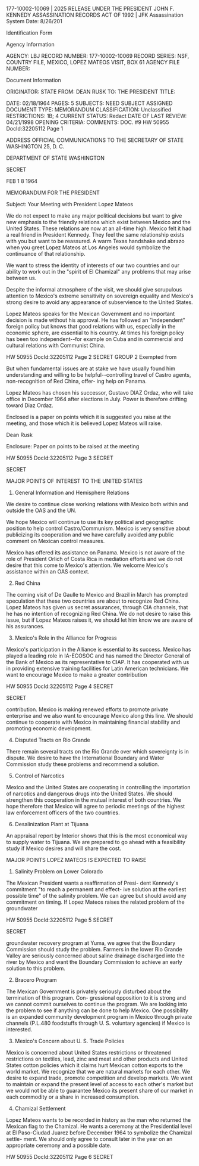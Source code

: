 177-10002-10069 | 2025 RELEASE UNDER THE PRESIDENT JOHN F. KENNEDY ASSASSINATION RECORDS ACT OF 1992 |
JFK Assassination System Date: 8/26/201

Identification Form

Agency Information

AGENCY: LBJ
RECORD NUMBER: 177-10002-10069
RECORD SERIES: NSF, COUNTRY FILE, MEXICO, LOPEZ MATEOS VISIT, BOX 61
AGENCY FILE NUMBER:

Document Information

ORIGINATOR: STATE
FROM: DEAN RUSK
TO: THE PRESIDENT
TITLE:

DATE: 02/18/1964
PAGES: 5
SUBJECTS: NEED SUBJECT ASSIGNED
DOCUMENT TYPE: MEMORANDUM
CLASSIFICATION: Unclassified
RESTRICTIONS: 1B; 4
CURRENT STATUS: Redact
DATE OF LAST REVIEW: 04/21/1998
OPENING CRITERIA:
COMMENTS: DOC. #9
HW 50955 DocId:32205112 Page 1

ADDRESS OFFICIAL COMMUNICATIONS TO
THE SECRETARY OF STATE
WASHINGTON 25, D. C.

DEPARTMENT OF STATE
WASHINGTON

SECRET

FEB 1 8 1964

MEMORANDUM FOR THE PRESIDENT

Subject: Your Meeting with President Lopez Mateos

We do not expect to make any major political decisions
but want to give new emphasis to the friendly relations
which exist between Mexico and the United States. These
relations are now at an all-time high. Mexico felt it had
a real friend in President Kennedy. They feel the same
relationship exists with you but want to be reassured. A
warm Texas handshake and abrazo when you greet Lopez Mateos
at Los Angeles would symbolize the continuance of that
relationship.

We want to stress the identity of interests of our two
countries and our ability to work out in the "spirit of
El Chamizal" any problems that may arise between us.

Despite the informal atmosphere of the visit, we
should give scrupulous attention to Mexico's extreme
sensitivity on sovereign equality and Mexico's strong
desire to avoid any appearance of subservience to the
United States.

Lopez Mateos speaks for the Mexican Government and
no important decision is made without his approval. He
has followed an "independent" foreign policy but knows
that good relations with us, especially in the economic
sphere, are essential to his country. At times his foreign
policy has been too independent--for example on Cuba and in
commercial and cultural relations with Communist China.

HW 50955 DocId:32205112 Page 2
SECRET
GROUP 2
Exempted from

But when fundamental issues are at stake we have usually
found him understanding and willing to be helpful--controlling
travel of Castro agents, non-recognition of Red China, offer-
ing help on Panama.

Lopez Mateos has chosen his successor, Gustavo DIAZ
Ordaz, who will take office in December 1964 after elections
in July. Power is therefore drifting toward Diaz Ordaz.

Enclosed is a paper on points which it is suggested
you raise at the meeting, and those which it is believed
Lopez Mateos will raise.

Dean Rusk

Enclosure:
Paper on points to be
raised at the meeting

HW 50955 DocId:32205112 Page 3
SECRET

SECRET

MAJOR POINTS OF INTEREST TO THE UNITED STATES

1. General Information and Hemisphere Relations

We desire to continue close working relations with
Mexico both within and outside the OAS and the UN.

We hope Mexico will continue to use its key political
and geographic position to help control Castro/Communism.
Mexico is very sensitive about publicizing its cooperation
and we have carefully avoided any public comment on Mexican
control measures.

Mexico has offered its assistance on Panama. Mexico
is not aware of the role of President Orlich of Costa Rica
in mediation efforts and we do not desire that this come to
Mexico's attention. We welcome Mexico's assistance within
an OAS context.

2. Red China

The coming visit of De Gaulle to Mexico and Brazil in
March has prompted speculation that these two countries
are about to recognize Red China. Lopez Mateos has given
us secret assurances, through CIA channels, that he has
no intention of recognizing Red China. We do not desire
to raise this issue, but if Lopez Mateos raises it, we
should let him know we are aware of his assurances.

3. Mexico's Role in the Alliance for Progress

Mexico's participation in the Alliance is essential
to its success. Mexico has played a leading role in IA-ECOSOC
and has named the Director General of the Bank of Mexico as
its representative to CIAP. It has cooperated with us in
providing extensive training facilities for Latin American
technicians. We want to encourage Mexico to make a greater
contribution

HW 50955 DocId:32205112 Page 4
SECRET

SECRET

contribution. Mexico is making renewed efforts to promote
private enterprise and we also want to encourage Mexico
along this line. We should continue to cooperate with
Mexico in maintaining financial stability and promoting
economic development.

4. Disputed Tracts on Rio Grande

There remain several tracts on the Rio Grande over
which sovereignty is in dispute. We desire to have the
International Boundary and Water Commission study these
problems and recommend a solution.

5. Control of Narcotics

Mexico and the United States are cooperating in
controlling the importation of narcotics and dangerous
drugs into the United States. We should strengthen this
cooperation in the mutual interest of both countries. We
hope therefore that Mexico will agree to periodic meetings
of the highest law enforcement officers of the two countries.

6. Desalinization Plant at Tijuana

An appraisal report by Interior shows that this is
the most economical way to supply water to Tijuana. We
are prepared to go ahead with a feasibility study if
Mexico desires and will share the cost.

MAJOR POINTS LOPEZ MATEOS IS EXPECTED TO RAISE

1. Salinity Problem on Lower Colorado

The Mexican President wants a reaffirmation of Presi-
dent Kennedy's commitment "to reach a permanent and effect-
ive solution at the earliest possible time" of the salinity
problem. We can agree but should avoid any commitment on
timing. If Lopez Mateos raises the related problem of the
groundwater

HW 50955 DocId:32205112 Page 5
SECRET

SECRET

groundwater recovery program at Yuma, we agree that the
Boundary Commission should study the problem. Farmers
in the lower Rio Grande Valley are seriously concerned
about saline drainage discharged into the river by Mexico
and want the Boundary Commission to achieve an early
solution to this problem.

2. Bracero Program

The Mexican Government is privately seriously
disturbed about the termination of this program. Con-
gressional opposition to it is strong and we cannot commit
ourselves to continue the program. We are looking into the
problem to see if anything can be done to help Mexico. One
possibility is an expanded community development program
in Mexico through private channels (P.L.480 foodstuffs
through U. S. voluntary agencies) if Mexico is interested.

3. Mexico's Concern about U. S. Trade Policies

Mexico is concerned about United States restrictions
or threatened restrictions on textiles, lead, zinc and
meat and other products and United States cotton policies
which it claims hurt Mexican cotton exports to the world
market. We recognize that we are natural markets for each
other. We desire to expand trade, promote competition and
develop markets. We want to maintain or expand the present
level of access to each other's market but we would not be
able to guarantee Mexico its present share of our market in
each commodity or a share in increased consumption.

4. Chamizal Settlement

Lopez Mateos wants to be recorded in history as the
man who returned the Mexican flag to the Chamizal. He
wants a ceremony at the Presidential level at El Paso-Ciudad
Juarez before December 1964 to symbolize the Chamizal settle-
ment. We should only agree to consult later in the year on
an appropriate ceremony and a possible date.

HW 50955 DocId:32205112 Page 6
SECRET
